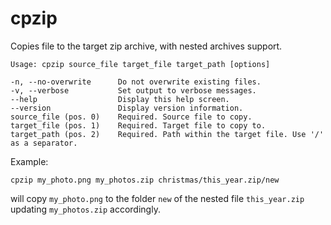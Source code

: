 # cpzip

Copies file to the target zip archive, with nested archives support.

    Usage: cpzip source_file target_file target_path [options]

    -n, --no-overwrite      Do not overwrite existing files.
    -v, --verbose           Set output to verbose messages.
    --help                  Display this help screen.
    --version               Display version information.
    source_file (pos. 0)    Required. Source file to copy.
    target_file (pos. 1)    Required. Target file to copy to.
    target_path (pos. 2)    Required. Path within the target file. Use '/' as a separator.

Example:

    cpzip my_photo.png my_photos.zip christmas/this_year.zip/new

will copy `my_photo.png` to the folder `new` of the nested file `this_year.zip` updating `my_photos.zip` accordingly.

